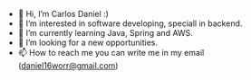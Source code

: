 - 👋 Hi, I’m Carlos Daniel :) 
- 👀 I’m interested in software developing, speciall in backend.
- 🌱 I’m currently learning Java, Spring and AWS.
- 💞️ I’m looking for a new opportunities.
- 📫 How to reach me you can write me in my email (daniel16worr@gmail.com)

<!---
CalosoLasso/CalosoLasso is a ✨ special ✨ repository because its `README.md` (this file) appears on your GitHub profile.
You can click the Preview link to take a look at your changes.
--->
